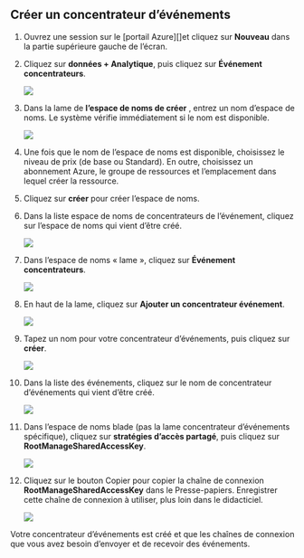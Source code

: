 ## <a name="create-an-event-hub"></a>Créer un concentrateur d’événements

1. Ouvrez une session sur le [portail Azure][]et cliquez sur **Nouveau** dans la partie supérieure gauche de l’écran.

2. Cliquez sur **données + Analytique**, puis cliquez sur **Événement concentrateurs**.

    ![](./media/event-hubs-create-event-hub/create-event-hub9.png)

3. Dans la lame de **l’espace de noms de créer** , entrez un nom d’espace de noms. Le système vérifie immédiatement si le nom est disponible.

    ![](./media/event-hubs-create-event-hub/create-event-hub1.png)

4. Une fois que le nom de l’espace de noms est disponible, choisissez le niveau de prix (de base ou Standard). En outre, choisissez un abonnement Azure, le groupe de ressources et l’emplacement dans lequel créer la ressource. 

2. Cliquez sur **créer** pour créer l’espace de noms.

6. Dans la liste espace de noms de concentrateurs de l’événement, cliquez sur l’espace de noms qui vient d’être créé.      

    ![](./media/event-hubs-create-event-hub/create-event-hub2.png)

7. Dans l’espace de noms « lame », cliquez sur **Événement concentrateurs**.

    ![](./media/event-hubs-create-event-hub/create-event-hub3.png)

8. En haut de la lame, cliquez sur **Ajouter un concentrateur événement**.

    ![](./media/event-hubs-create-event-hub/create-event-hub4.png)

3. Tapez un nom pour votre concentrateur d’événements, puis cliquez sur **créer**.

    ![](./media/event-hubs-create-event-hub/create-event-hub5.png)

4. Dans la liste des événements, cliquez sur le nom de concentrateur d’événements qui vient d’être créé. 

    ![](./media/event-hubs-create-event-hub/create-event-hub6.png)

5. Dans l’espace de noms blade (pas la lame concentrateur d’événements spécifique), cliquez sur **stratégies d’accès partagé**, puis cliquez sur **RootManageSharedAccessKey**.

    ![](./media/event-hubs-create-event-hub/create-event-hub7.png)

5. Cliquez sur le bouton Copier pour copier la chaîne de connexion **RootManageSharedAccessKey** dans le Presse-papiers. Enregistrer cette chaîne de connexion à utiliser, plus loin dans le didacticiel.

    ![](./media/event-hubs-create-event-hub/create-event-hub8.png)

Votre concentrateur d’événements est créé et que les chaînes de connexion que vous avez besoin d’envoyer et de recevoir des événements.

[Azure portal]: https://portal.azure.com/